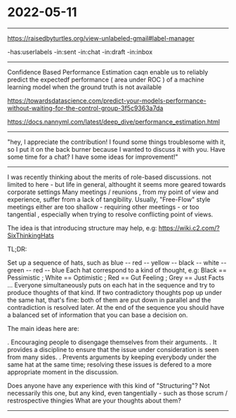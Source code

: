 # 2022-05-11

___

<https://raisedbyturtles.org/view-unlabeled-gmail#label-manager>

-has:userlabels -in:sent -in:chat -in:draft -in:inbox

___

Confidence Based Performance Estimation caqn enable us to reliably predict the expectedf performance ( area under ROC ) of a machine learning model when the ground truth is not available

<https://towardsdatascience.com/predict-your-models-performance-without-waiting-for-the-control-group-3f5c9363a7da>

<https://docs.nannyml.com/latest/deep_dive/performance_estimation.html>

___

"hey, I appreciate the contribution! I found some things troublesome with it, so I put it on the back burner because I wanted to discuss it with you. Have some time for a chat? I have some ideas for improvement!"

___

I was recently thinking about the merits of role-based discussions.
not limited to  here - but life in general, althought it seems more geared towards corporate settings
Many meetings / reunions , from my point of view and experience, suffer from a lack of tangibility.
Usually, "Free-Flow" style meetings either are too shallow - requiring other meetings - or too tangential , especially when trying to resolve conflicting point of views.

The idea is that introducing structure may help, e.g: <https://wiki.c2.com/?SixThinkingHats>

TL;DR:

 Set up a sequence of hats, such as blue -- red -- yellow -- black -- white -- green -- red -- blue
 Each hat correspond to a kind of thought, e.g:
  Black == Pessimistic ; White == Optimistic ; Red == Gut Feeling ; Grey == Just Facts ...
 Everyone simultaneously puts on each hat in the sequence and try to produce thoughts of that kind.
 If two contradictory thoughts pop up under the same hat, that's fine: both of them are put down in parallel and the contradiction is resolved later.
 At the end of the sequence you should have a balanced set of information that you can base a decision on.

The  main ideas here are:

 . Encouraging people to disengage themselves from their arguments.
 . It provides a discipline to ensure that the issue under consideration is seen from many sides.
 . Prevents arguments by keeping everybody under the same hat at the same time; resolving these issues is defered to a more appropriate moment in the discussion.

Does anyone have any experience with this kind of "Structuring"? Not necessarily this one, but any kind, even tangentially - such as those scrum / restrospective thingies
What are your thoughts about them?

___
